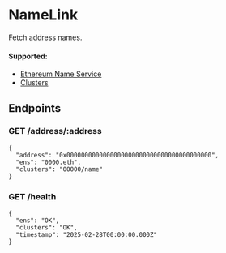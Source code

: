 # NameLink

Fetch address names.

#### Supported:

- [Ethereum Name Service](https://ens.domains)
- [Clusters](https://clusters.xyz)

## Endpoints

### GET /address/:address

```
{
  "address": "0x0000000000000000000000000000000000000000",
  "ens": "0000.eth",
  "clusters": "00000/name"
}
```

### GET /health

```
{
  "ens": "OK",
  "clusters": "OK",
  "timestamp": "2025-02-28T00:00:00.000Z"
}
```
